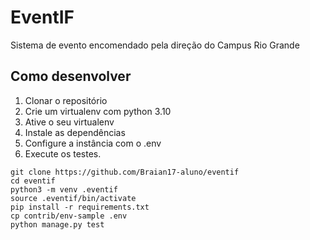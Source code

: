 # EventIF

Sistema de evento encomendado pela direção do Campus Rio Grande

## Como desenvolver

1. Clonar o repositório
2. Crie um virtualenv com python 3.10
3. Ative o seu virtualenv
4. Instale as dependências
5. Configure a instância com o .env
6. Execute os testes.

```console
git clone https://github.com/Braian17-aluno/eventif
cd eventif
python3 -m venv .eventif
source .eventif/bin/activate
pip install -r requirements.txt
cp contrib/env-sample .env
python manage.py test

```